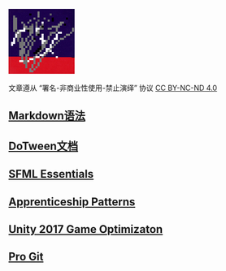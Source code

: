 ![lambda](./images/lambda.png)

文章遵从 “署名-非商业性使用-禁止演绎” 协议
[CC BY-NC-ND 4.0](https://creativecommons.org/licenses/by-nc-nd/4.0/deed.zh)

## [Markdown语法](./notes/markdown.md)

## [DoTween文档](./notes/dotween.md)

## [SFML Essentials](./notes/sfmlEssentials.md)

## [Apprenticeship Patterns](./notes/apprentPatterns.md)

## [Unity 2017 Game Optimizaton](./notes/unityOptimization.md)

## [Pro Git](./notes/progit.md)